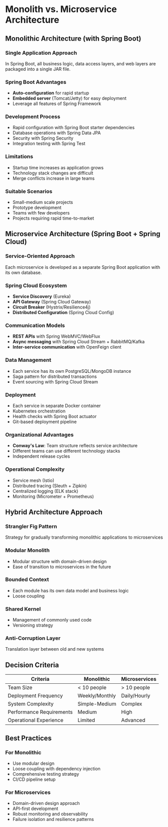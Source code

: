 # Monolith vs. Microservice Architecture

## Monolithic Architecture (with Spring Boot)

### Single Application Approach
In Spring Boot, all business logic, data access layers, and web layers are packaged into a single JAR file.

### Spring Boot Advantages
- **Auto-configuration** for rapid startup
- **Embedded server** (Tomcat/Jetty) for easy deployment
- Leverage all features of Spring Framework

### Development Process
- Rapid configuration with Spring Boot starter dependencies
- Database operations with Spring Data JPA
- Security with Spring Security
- Integration testing with Spring Test

### Limitations
- Startup time increases as application grows
- Technology stack changes are difficult
- Merge conflicts increase in large teams

### Suitable Scenarios
- Small-medium scale projects
- Prototype development
- Teams with few developers
- Projects requiring rapid time-to-market

## Microservice Architecture (Spring Boot + Spring Cloud)

### Service-Oriented Approach
Each microservice is developed as a separate Spring Boot application with its own database.

### Spring Cloud Ecosystem
- **Service Discovery** (Eureka)
- **API Gateway** (Spring Cloud Gateway)
- **Circuit Breaker** (Hystrix/Resilience4j)
- **Distributed Configuration** (Spring Cloud Config)

### Communication Models
- **REST APIs** with Spring WebMVC/WebFlux
- **Async messaging** with Spring Cloud Stream + RabbitMQ/Kafka
- **Inter-service communication** with OpenFeign client

### Data Management
- Each service has its own PostgreSQL/MongoDB instance
- Saga pattern for distributed transactions
- Event sourcing with Spring Cloud Stream

### Deployment
- Each service in separate Docker container
- Kubernetes orchestration
- Health checks with Spring Boot actuator
- Git-based deployment pipeline

### Organizational Advantages
- **Conway's Law**: Team structure reflects service architecture
- Different teams can use different technology stacks
- Independent release cycles

### Operational Complexity
- Service mesh (Istio)
- Distributed tracing (Sleuth + Zipkin)
- Centralized logging (ELK stack)
- Monitoring (Micrometer + Prometheus)

## Hybrid Architecture Approach

### Strangler Fig Pattern
Strategy for gradually transforming monolithic applications to microservices

### Modular Monolith
- Modular structure with domain-driven design
- Ease of transition to microservices in the future

### Bounded Context
- Each module has its own data model and business logic
- Loose coupling

### Shared Kernel
- Management of commonly used code
- Versioning strategy

### Anti-Corruption Layer
Translation layer between old and new systems

## Decision Criteria

| Criteria | Monolithic | Microservices |
|----------|-----------|---------------|
| Team Size | < 10 people | > 10 people |
| Deployment Frequency | Weekly/Monthly | Daily/Hourly |
| System Complexity | Simple-Medium | Complex |
| Performance Requirements | Medium | High |
| Operational Experience | Limited | Advanced |

## Best Practices

### For Monolithic
- Use modular design
- Loose coupling with dependency injection
- Comprehensive testing strategy
- CI/CD pipeline setup

### For Microservices
- Domain-driven design approach
- API-first development
- Robust monitoring and observability
- Failure isolation and resilience patterns
